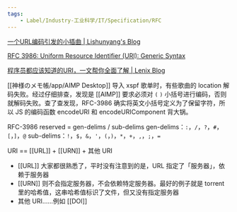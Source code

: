 ```yaml
---
tags:
    - Label/Industry-工业科学/IT/Specification/RFC
---
```


[一个URL编码引发的小插曲 | Lishunyang's Blog](https://blog.lishunyang.com/2020/05/encode-uri.html)

[RFC 3986: Uniform Resource Identifier (URI): Generic Syntax](https://www.rfc-editor.org/rfc/rfc3986#section-2.2)

[程序员都应该知道的URI，一文帮你全面了解 | Lenix Blog](https://blog.p2hp.com/archives/7592)


[[神様のメモ帳/app/AIMP Desktop]] 导入 xspf 歌单时，有些歌曲的 location 解码失败。经过仔细排查，发现是 [[AIMP]] 要求必须对 `(` `)` 小括号进行编码，否则就解码失败。查了查发现，RFC-3986 确实将英文小括号定义为了保留字符，所以 JS 的编码函数 encodeURI 和 encodeURIComponent 背大锅。

RFC-3986
reserved = gen-delims / sub-delims
gen-delims：`:`，`/`，`?`，`#`，`[`，`]`，`@`
sub-delims：`!`，`$`，`&`，`'`，`(`，`)`，`*`，`+`，`,`，`;`，`=`


URI == [[URL]] + [[URN]] + 其他 URI

- [[URL]] 大家都很熟悉了，平时没有注意到的是，URL 指定了「服务器」，依赖于服务器
- [[URN]] 则不会指定服务器，不会依赖特定服务器。最好的例子就是 torrent 里的哈希值，这串哈希值标识了文件，但又没有指定服务器
- 其他 URI……例如 [[DOI]]
